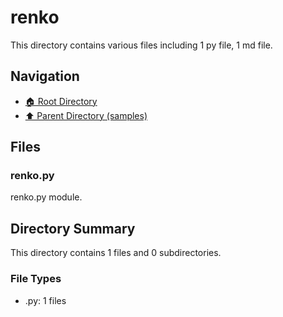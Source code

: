 # renko

This directory contains various files including 1 py file, 1 md file.

## Navigation

* [🏠 Root Directory](/samples/renko/../samples/renko/..README.md)
* [⬆️ Parent Directory (samples)](../README.md)

## Files

### renko.py

renko.py module.

## Directory Summary

This directory contains 1 files and 0 subdirectories.

### File Types

* .py: 1 files
